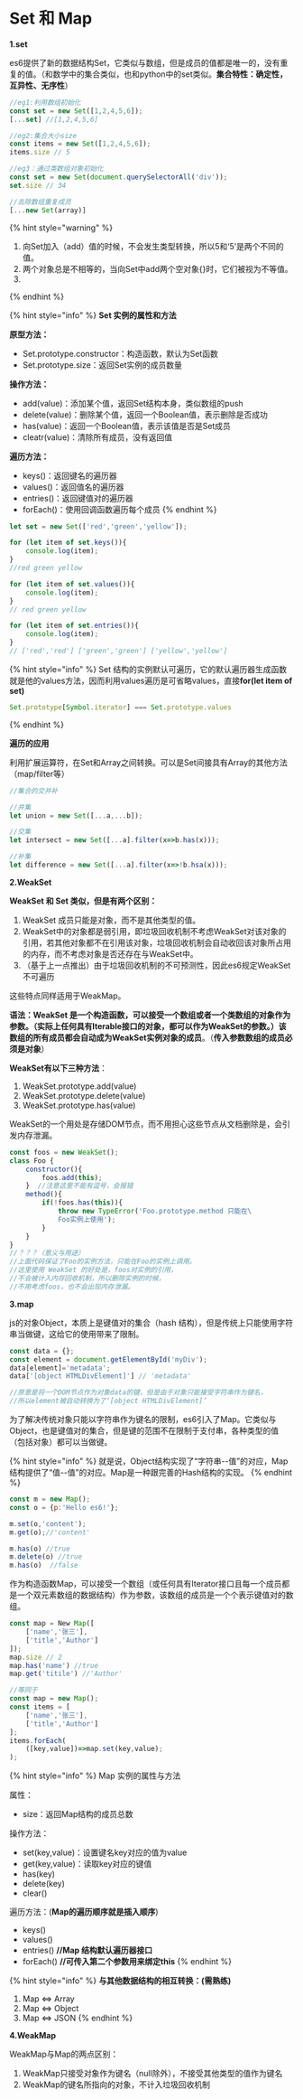 # Set 和 Map

**1.set**

es6提供了新的数据结构Set，它类似与数组，但是成员的值都是唯一的，没有重复的值。（和数学中的集合类似，也和python中的set类似。**集合特性：确定性，互异性、无序性**）

```javascript
//eg1:利用数组初始化
const set = new Set([1,2,4,5,6]);
[...set] //[1,2,4,5,6]

//eg2:集合大小size
const items = new Set([1,2,4,5,6]);
items.size // 5

//eg3：通过类数组对象初始化
const set = new Set(document.querySelectorAll('div'));
set.size // 34

//去除数组重复成员
[...new Set(array)]
```

{% hint style="warning" %}
1. 向Set加入（add）值的时候，不会发生类型转换，所以5和‘5’是两个不同的值。
2. 两个对象总是不相等的，当向Set中add两个空对象{}时，它们被视为不等值。
3. 
{% endhint %}

{% hint style="info" %}
**Set 实例的属性和方法**

**原型方法：**

* Set.prototype.constructor：构造函数，默认为Set函数
* Set.prototype.size：返回Set实例的成员数量

**操作方法：**

* add\(value\)：添加某个值，返回Set结构本身，类似数组的push
* delete\(value\)：删除某个值，返回一个Boolean值，表示删除是否成功
* has\(value\)：返回一个Boolean值，表示该值是否是Set成员
* cleatr\(value\)：清除所有成员，没有返回值

**遍历方法：**

* keys\(\)：返回键名的遍历器
* values\(\)：返回值名的遍历器
* entries\(\)：返回键值对的遍历器
* forEach\(\)：使用回调函数遍历每个成员
{% endhint %}

```javascript
let set = new Set(['red','green','yellow']);

for (let item of set.keys()){
    console.log(item);
}
//red green yellow

for (let item of set.values()){
    console.log(item);
}
// red green yellow

for (let item of set.entries()){
    console.log(item);
}
// ['red','red'] ['green','green'] ['yellow','yellow']
```

{% hint style="info" %}
Set 结构的实例默认可遍历，它的默认遍历器生成函数就是他的values方法，因而利用values遍历是可省略values，直接**for\(let item of set\)**

```javascript
Set.prototype[Symbol.iterator] === Set.prototype.values
```
{% endhint %}

**遍历的应用**

利用扩展运算符，在Set和Array之间转换。可以是Set间接具有Array的其他方法（map/filter等）

```javascript
//集合的交并补

//并集
let union = new Set([...a,...b]);

//交集
let intersect = new Set([...a].filter(x=>b.has(x)));

//补集
let difference = new Set([...a].filter(x=>!b.hsa(x)));
```

**2.WeakSet**

**WeakSet 和 Set 类似，但是有两个区别：**

1. WeakSet 成员只能是对象，而不是其他类型的值。
2. WeakSet中的对象都是弱引用，即垃圾回收机制不考虑WeakSet对该对象的引用，若其他对象都不在引用该对象，垃圾回收机制会自动收回该对象所占用的内存，而不考虑对象是否还存在与WeakSet中。
3. （基于上一点推出）由于垃圾回收机制的不可预测性，因此es6规定WeakSet不可遍历

这些特点同样适用于WeakMap。

**语法：**WeakSet 是一个构造函数，可以接受一个数组或者一个类数组的对象作为参数。（实际上任何具有Iterable接口的对象，都可以作为WeakSet的参数。）**该数组的所有成员**都会自动成为**WeakSet实例对象的成员**。（**传入参数数组的成员必须是对象**）

**WeakSet有以下三种方法**：

1. WeakSet.prototype.add\(value\)
2. WeakSet.prototype.delete\(value\)
3. WeakSet.prototype.has\(value\)

WeakSet的一个用处是存储DOM节点，而不用担心这些节点从文档删除是，会引发内存泄漏。

```javascript
const foos = new WeakSet();
class Foo {
    constructor(){
        foos.add(this);    
    }  //注意这里不能有逗号，会报错
    method(){
        if(!foos.has(this)){
            throw new TypeError('Foo.prototype.method 只能在\
            Foo实例上使用');
        }
    }
}
//？？？（意义与用途）
//上面代码保证了Foo的实例方法，只能在Foo的实例上调用。
//这里使用 WeakSet 的好处是，foos对实例的引用，
//不会被计入内存回收机制，所以删除实例的时候，
//不用考虑foos，也不会出现内存泄漏。
```

**3.map**

js的对象Object，本质上是键值对的集合（hash 结构），但是传统上只能使用字符串当做键，这给它的使用带来了限制。

```javascript
const data = {};
const element = document.getElementById('myDiv');
data[element]='metadata';
data['[object HTMLDivElement]'] // 'metadata'

//原意是将一个DOM节点作为对象data的键，但是由于对象只能接受字符串作为键名，
//所以element被自动转换为了‘[object HTMLDivElement]’
```

为了解决传统对象只能以字符串作为键名的限制，es6引入了Map。它类似与Object，也是键值对的集合，但是键的范围不在限制于支付串，各种类型的值（包括对象）都可以当做键。

{% hint style="info" %}
就是说，Object结构实现了“字符串--值”的对应，Map结构提供了“值--值”的对应。Map是一种跟完善的Hash结构的实现。
{% endhint %}

```javascript
const m = new Map();
const o = {p:'Hello es6!'};

m.set(o,'content');
m.get(o);//'content'

m.has(o) //true
m.delete(o) //true
m.has(o)  //false
```

作为构造函数Map，可以接受一个数组（或任何具有Iterator接口且每一个成员都是一个双元素数组的数据结构）作为参数，该数组的成员是一个个表示键值对的数组。

```javascript
const map = New Map([
    ['name','张三'],
    ['title','Author']
]);
map.size // 2
map.has('name') //true
map.get('titile') //'Author'

//等同于
const map = new Map();
const items = [
    ['name','张三'],
    ['title','Author']
];
items.forEach(
    ([key,value])=>map.set(key,value);
);
```

{% hint style="info" %}
Map 实例的属性与方法

属性：

* size：返回Map结构的成员总数

操作方法：

* set\(key,value\)：设置键名key对应的值为value
* get\(key,value\)：读取key对应的键值
* has\(key\)
* delete\(key\)
* clear\(\)

遍历方法：\(**Map的遍历顺序就是插入顺序**\)

* keys\(\)
* values\(\)
* entries\(\)    **//Map 结构默认遍历器接口**
* forEach\(\)  **//可传入第二个参数用来绑定this**
{% endhint %}

{% hint style="info" %}
**与其他数据结构的相互转换：\(需熟练\)**

1. Map  &lt;=&gt; Array
2. Map  &lt;=&gt; Object
3. Map &lt;=&gt; JSON
{% endhint %}

**4.WeakMap**

WeakMap与Map的两点区别：

1. WeakMap只接受对象作为键名（null除外），不接受其他类型的值作为键名
2. WeakMap的键名所指向的对象，不计入垃圾回收机制

